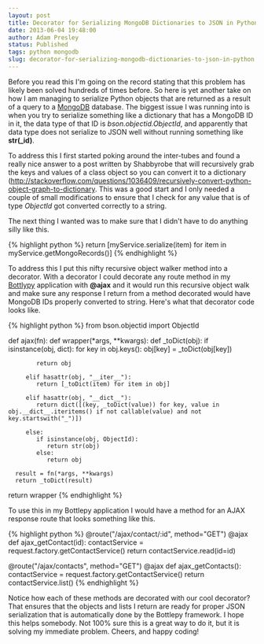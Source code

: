 ```yaml
---
layout: post
title: Decorator for Serializing MongoDB Dictionaries to JSON in Python
date: 2013-06-04 19:48:00
author: Adam Presley
status: Published
tags: python mongodb
slug: decorator-for-serializing-mongodb-dictionaries-to-json-in-python
---
```


Before you read this I'm going on the record stating that this problem
has likely been solved hundreds of times before. So here is yet another
take on how I am managing to serialize Python objects that are returned
as a result of a query to a [MongoDB](http://www.mongodb.org/) database. The biggest issue I
was running into is when you try to serialize something like a
dictionary that has a MongoDB ID in it, the data type of that ID is
*bson.objectid.ObjectId*, and apparently that data type does not
serialize to JSON well without running something like **str(_id)**.
  
To address this I first started poking around the inter-tubes and found
a really nice answer to a post written by Shabbyrobe that will
recursively grab the keys and values of a class object so you can
convert it to a dictionary
(<http://stackoverflow.com/questions/1036409/recursively-convert-python-object-graph-to-dictionary>.
This was a good start and I only needed a couple of small modifications
to ensure that I check for any value that is of type *ObjectId* got
converted correctly to a string.  
  
The next thing I wanted was to make sure that I didn't have to do
anything silly like this.  
  
{% highlight python %}
return [myService.serialize(item) for item in myService.getMongoRecords()]
{% endhighlight %}

To address this I put this nifty recursive object walker method into a
decorator. With a decorator I could decorate any route method in my
[Bottlypy](http://bottlepy.org/docs/dev/) application with **@ajax** and it would run this recursive
object walk and make sure any response I return from a method decorated
would have MongoDB IDs properly converted to string. Here's what that
decorator code looks like.  

{% highlight python %}
from bson.objectid import ObjectId

def ajax(fn):
   def wrapper(*args, **kwargs):
      def _toDict(obj):
         if isinstance(obj, dict):
            for key in obj.keys():
               obj[key] = _toDict(obj[key])

            return obj

         elif hasattr(obj, "__iter__"):
            return [_toDict(item) for item in obj]

         elif hasattr(obj, "__dict__"):
            return dict([(key, _toDict(value)) for key, value in obj.__dict__.iteritems() if not callable(value) and not key.startswith("_")])

         else:
            if isinstance(obj, ObjectId):
               return str(obj)
            else:
               return obj

      result = fn(*args, **kwargs)
      return _toDict(result)

   return wrapper
{% endhighlight %}

To use this in my Bottlepy application I would have a method for an AJAX
response route that looks something like this.  
  
{% highlight python %}
@route("/ajax/contact/:id", method="GET")
@ajax
def ajax_getContact(id):
   contactService = request.factory.getContactService()
   return contactService.read(id=id)

@route("/ajax/contacts", method="GET")
@ajax
def ajax_getContacts():
   contactService = request.factory.getContactService()
   return contactService.list()
{% endhighlight %}

Notice how each of these methods are decorated with our cool decorator?
That ensures that the objects and lists I return are ready for proper
JSON serialization that is automatically done by the Bottlepy framework.
I hope this helps somebody. Not 100% sure this is a great way to do it,
but it is solving my immediate problem. Cheers, and happy coding!
